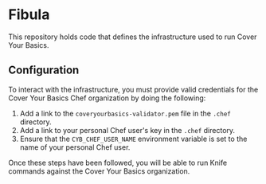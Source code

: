 # Fibula

This repository holds code that defines the infrastructure used to run Cover
Your Basics.

## Configuration

To interact with the infrastructure, you must provide valid credentials for the
Cover Your Basics Chef organization by doing the following:

1. Add a link to the `coveryourbasics-validator.pem` file in the `.chef` directory.
2. Add a link to your personal Chef user's key in the `.chef` directory.
3. Ensure that the `CYB_CHEF_USER_NAME` environment variable is set to the name of your personal Chef user.

Once these steps have been followed, you will be able to run Knife commands
against the Cover Your Basics organization.
